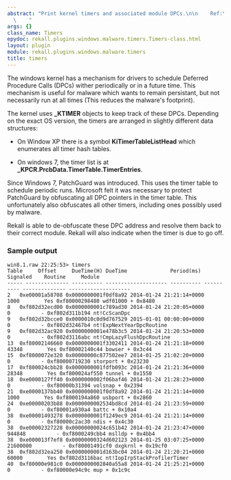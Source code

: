 ```yaml
---
abstract: "Print kernel timers and associated module DPCs.\n\n    Ref:\n    http://computer.forensikblog.de/en/2011/10/timers-and-times.html\n\
  \    "
args: {}
class_name: Timers
epydoc: rekall.plugins.windows.malware.timers.Timers-class.html
layout: plugin
module: rekall.plugins.windows.malware.timers
title: timers
---
```


The windows kernel has a mechanism for drivers to schedule Deferred Procedure
Calls (DPCs) wither periodically or in a future time. This mechanism is useful
for malware which wants to remain persistant, but not necessarily run at all
times (This reduces the malware's footprint).

The kernel uses **_KTIMER** objects to keep track of these DPCs. Depending on
the exact OS version, the timers are arranged in slightly different data
structures:

* On Window XP there is a symbol **KiTimerTableListHead** which enumerates all
  timer hash tables.

* On windows 7, the timer list is at **_KPCR.PrcbData.TimerTable.TimerEntries**.

Since Windows 7, PatchGuard was introduced. This uses the timer table to
schedule periodic runs. Microsoft felt it was necessary to protect PatchGuard by
obfuscating all DPC pointers in the timer table. This unfortunately also
obfuscates all other timers, including ones possibly used by malware.

Rekall is able to de-obfuscate these DPC address and resolve them back to their
correct module. Rekall will also indicate when the timer is due to go off.

### Sample output

```
win8.1.raw 22:25:53> timers
Table     Offset     DueTime(H) DueTime              Period(ms)   Signaled    Routine     Module
----- -------------- ---------- -------------------- ---------- ---------- -------------- --------------------
2   0xe00001a58708 0x0000000001f0df8a92 2014-01-24 21:21:14+0000       1000        Yes 0xf80000298480 wdf01000 + 0x8480
8   0xf802d32ecd00 0x0000000001c789ad30 2014-01-24 21:20:05+0000          0          - 0xf802d311b194 nt!CcScanDpc
9   0xf802d32bcce0 0x0000010c0d9d767529 2015-01-01 00:00:00+0000          0          - 0xf802d32467b4 nt!ExpNextYearDpcRoutine
9   0xf802d32ac920 0x0000000001e478b3c5 2014-01-24 21:20:53+0000          0          - 0xf802d3116abc nt!CmpLazyFlushDpcRoutine
13  0xf80002146660 0x0000000001f3302411 2014-01-24 21:21:18+0000      43348        Yes 0xf80002140c44 bowser + 0x3c44
15  0xf8000072e320 0x00000000c877502ee7 2014-01-25 21:02:20+0000          0          - 0xf80000719230 storport + 0x23230
17  0xf800024cbb28 0x0000000001fdfb093c 2014-01-24 21:21:36+0000      28348        Yes 0xf800024af550 tunnel + 0x1550
18  0xe0000127ff40 0x0000000002f06baf46 2014-01-24 21:28:23+0000          0          - 0xf80000b31394 volsnap + 0x2394
21  0xe0000137bb40 0x0000000001f0df8a92 2014-01-24 21:21:14+0000       1000        Yes 0xf8000194a860 usbport + 0x2860
24  0xe00000203b88 0x0000000002534bd8cd 2014-01-24 21:23:59+0000          0          - 0xf80001a930a4 battc + 0x10a4
38  0xe00001493278 0x0000000001f1249ec9 2014-01-24 21:21:14+0000          0          - 0xf80000c2ac30 ndis + 0x4c30
38  0xe00002327228 0x00000000024c651b42 2014-01-24 21:23:47+0000     944848          - 0xf8000249cbb4 mslldp + 0x4bb4
38  0xe000013f7ef8 0x00000000324d602123 2014-01-25 03:07:25+0000   21600000          - 0xf80001491cf0 dxgkrnl + 0x19cf0
38  0xf802d32ea250 0x0000000001d163bc04 2014-01-24 21:20:21+0000      60000        Yes 0xf802d3116bac nt!IopIrpStackProfilerTimer
40  0xf80000e981c0 0x0000000002840a55a8 2014-01-24 21:25:21+0000          0          - 0xf80000e94c9c mup + 0x1c9c
```